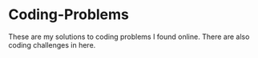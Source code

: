 # Coding-Problems
These are my solutions to coding problems I found online.
There are also coding challenges in here.
